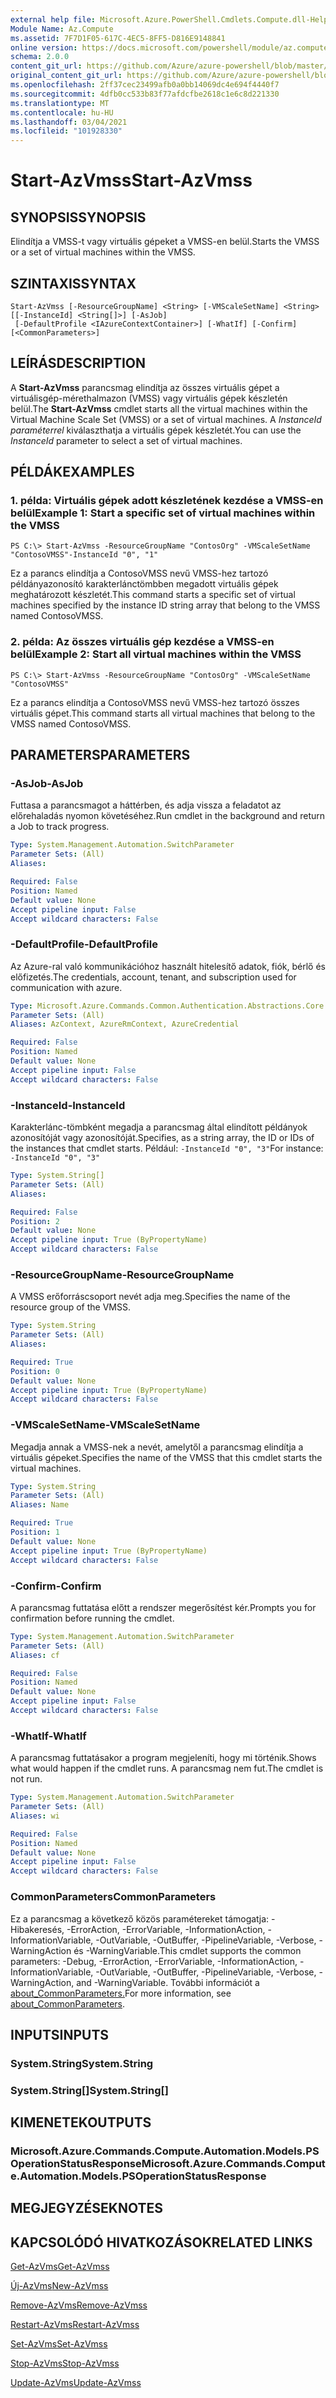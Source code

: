 ```yaml
---
external help file: Microsoft.Azure.PowerShell.Cmdlets.Compute.dll-Help.xml
Module Name: Az.Compute
ms.assetid: 7F7D1F05-617C-4EC5-8FF5-D816E9148841
online version: https://docs.microsoft.com/powershell/module/az.compute/start-azvmss
schema: 2.0.0
content_git_url: https://github.com/Azure/azure-powershell/blob/master/src/Compute/Compute/help/Start-AzVmss.md
original_content_git_url: https://github.com/Azure/azure-powershell/blob/master/src/Compute/Compute/help/Start-AzVmss.md
ms.openlocfilehash: 2ff37cec23499afb0a0bb14069dc4e694f4440f7
ms.sourcegitcommit: 4dfb0cc533b83f77afdcfbe2618c1e6c8d221330
ms.translationtype: MT
ms.contentlocale: hu-HU
ms.lasthandoff: 03/04/2021
ms.locfileid: "101928330"
---
```

# <span data-ttu-id="948f6-101">Start-AzVmss</span><span class="sxs-lookup"><span data-stu-id="948f6-101">Start-AzVmss</span></span>

## <span data-ttu-id="948f6-102">SYNOPSIS</span><span class="sxs-lookup"><span data-stu-id="948f6-102">SYNOPSIS</span></span>
<span data-ttu-id="948f6-103">Elindítja a VMSS-t vagy virtuális gépeket a VMSS-en belül.</span><span class="sxs-lookup"><span data-stu-id="948f6-103">Starts the VMSS or a set of virtual machines within the VMSS.</span></span>

## <span data-ttu-id="948f6-104">SZINTAXIS</span><span class="sxs-lookup"><span data-stu-id="948f6-104">SYNTAX</span></span>

```
Start-AzVmss [-ResourceGroupName] <String> [-VMScaleSetName] <String> [[-InstanceId] <String[]>] [-AsJob]
 [-DefaultProfile <IAzureContextContainer>] [-WhatIf] [-Confirm] [<CommonParameters>]
```

## <span data-ttu-id="948f6-105">LEÍRÁS</span><span class="sxs-lookup"><span data-stu-id="948f6-105">DESCRIPTION</span></span>
<span data-ttu-id="948f6-106">A **Start-AzVmss** parancsmag elindítja az összes virtuális gépet a virtuálisgép-mérethalmazon (VMSS) vagy virtuális gépek készletén belül.</span><span class="sxs-lookup"><span data-stu-id="948f6-106">The **Start-AzVmss** cmdlet starts all the virtual machines within the Virtual Machine Scale Set (VMSS) or a set of virtual machines.</span></span>
<span data-ttu-id="948f6-107">A *InstanceId paraméterrel* kiválaszthatja a virtuális gépek készletét.</span><span class="sxs-lookup"><span data-stu-id="948f6-107">You can use the *InstanceId* parameter to select a set of virtual machines.</span></span>

## <span data-ttu-id="948f6-108">PÉLDÁK</span><span class="sxs-lookup"><span data-stu-id="948f6-108">EXAMPLES</span></span>

### <span data-ttu-id="948f6-109">1. példa: Virtuális gépek adott készletének kezdése a VMSS-en belül</span><span class="sxs-lookup"><span data-stu-id="948f6-109">Example 1: Start a specific set of virtual machines within the VMSS</span></span>
```
PS C:\> Start-AzVmss -ResourceGroupName "ContosOrg" -VMScaleSetName "ContosoVMSS"-InstanceId "0", "1"
```

<span data-ttu-id="948f6-110">Ez a parancs elindítja a ContosoVMSS nevű VMSS-hez tartozó példányazonosító karakterlánctömbben megadott virtuális gépek meghatározott készletét.</span><span class="sxs-lookup"><span data-stu-id="948f6-110">This command starts a specific set of virtual machines specified by the instance ID string array that belong to the VMSS named ContosoVMSS.</span></span>

### <span data-ttu-id="948f6-111">2. példa: Az összes virtuális gép kezdése a VMSS-en belül</span><span class="sxs-lookup"><span data-stu-id="948f6-111">Example 2: Start all virtual machines within the VMSS</span></span>
```
PS C:\> Start-AzVmss -ResourceGroupName "ContosOrg" -VMScaleSetName "ContosoVMSS"
```

<span data-ttu-id="948f6-112">Ez a parancs elindítja a ContosoVMSS nevű VMSS-hez tartozó összes virtuális gépet.</span><span class="sxs-lookup"><span data-stu-id="948f6-112">This command starts all virtual machines that belong to the VMSS named ContosoVMSS.</span></span>

## <span data-ttu-id="948f6-113">PARAMETERS</span><span class="sxs-lookup"><span data-stu-id="948f6-113">PARAMETERS</span></span>

### <span data-ttu-id="948f6-114">-AsJob</span><span class="sxs-lookup"><span data-stu-id="948f6-114">-AsJob</span></span>
<span data-ttu-id="948f6-115">Futtasa a parancsmagot a háttérben, és adja vissza a feladatot az előrehaladás nyomon követéséhez.</span><span class="sxs-lookup"><span data-stu-id="948f6-115">Run cmdlet in the background and return a Job to track progress.</span></span>

```yaml
Type: System.Management.Automation.SwitchParameter
Parameter Sets: (All)
Aliases:

Required: False
Position: Named
Default value: None
Accept pipeline input: False
Accept wildcard characters: False
```

### <span data-ttu-id="948f6-116">-DefaultProfile</span><span class="sxs-lookup"><span data-stu-id="948f6-116">-DefaultProfile</span></span>
<span data-ttu-id="948f6-117">Az Azure-ral való kommunikációhoz használt hitelesítő adatok, fiók, bérlő és előfizetés.</span><span class="sxs-lookup"><span data-stu-id="948f6-117">The credentials, account, tenant, and subscription used for communication with azure.</span></span>

```yaml
Type: Microsoft.Azure.Commands.Common.Authentication.Abstractions.Core.IAzureContextContainer
Parameter Sets: (All)
Aliases: AzContext, AzureRmContext, AzureCredential

Required: False
Position: Named
Default value: None
Accept pipeline input: False
Accept wildcard characters: False
```

### <span data-ttu-id="948f6-118">-InstanceId</span><span class="sxs-lookup"><span data-stu-id="948f6-118">-InstanceId</span></span>
<span data-ttu-id="948f6-119">Karakterlánc-tömbként megadja a parancsmag által elindított példányok azonosítóját vagy azonosítóját.</span><span class="sxs-lookup"><span data-stu-id="948f6-119">Specifies, as a string array, the ID or IDs of the instances that cmdlet starts.</span></span>
<span data-ttu-id="948f6-120">Például: `-InstanceId "0", "3"`</span><span class="sxs-lookup"><span data-stu-id="948f6-120">For instance: `-InstanceId "0", "3"`</span></span>

```yaml
Type: System.String[]
Parameter Sets: (All)
Aliases:

Required: False
Position: 2
Default value: None
Accept pipeline input: True (ByPropertyName)
Accept wildcard characters: False
```

### <span data-ttu-id="948f6-121">-ResourceGroupName</span><span class="sxs-lookup"><span data-stu-id="948f6-121">-ResourceGroupName</span></span>
<span data-ttu-id="948f6-122">A VMSS erőforráscsoport nevét adja meg.</span><span class="sxs-lookup"><span data-stu-id="948f6-122">Specifies the name of the resource group of the VMSS.</span></span>

```yaml
Type: System.String
Parameter Sets: (All)
Aliases:

Required: True
Position: 0
Default value: None
Accept pipeline input: True (ByPropertyName)
Accept wildcard characters: False
```

### <span data-ttu-id="948f6-123">-VMScaleSetName</span><span class="sxs-lookup"><span data-stu-id="948f6-123">-VMScaleSetName</span></span>
<span data-ttu-id="948f6-124">Megadja annak a VMSS-nek a nevét, amelytől a parancsmag elindítja a virtuális gépeket.</span><span class="sxs-lookup"><span data-stu-id="948f6-124">Specifies the name of the VMSS that this cmdlet starts the virtual machines.</span></span>

```yaml
Type: System.String
Parameter Sets: (All)
Aliases: Name

Required: True
Position: 1
Default value: None
Accept pipeline input: True (ByPropertyName)
Accept wildcard characters: False
```

### <span data-ttu-id="948f6-125">-Confirm</span><span class="sxs-lookup"><span data-stu-id="948f6-125">-Confirm</span></span>
<span data-ttu-id="948f6-126">A parancsmag futtatása előtt a rendszer megerősítést kér.</span><span class="sxs-lookup"><span data-stu-id="948f6-126">Prompts you for confirmation before running the cmdlet.</span></span>

```yaml
Type: System.Management.Automation.SwitchParameter
Parameter Sets: (All)
Aliases: cf

Required: False
Position: Named
Default value: None
Accept pipeline input: False
Accept wildcard characters: False
```

### <span data-ttu-id="948f6-127">-WhatIf</span><span class="sxs-lookup"><span data-stu-id="948f6-127">-WhatIf</span></span>
<span data-ttu-id="948f6-128">A parancsmag futtatásakor a program megjeleníti, hogy mi történik.</span><span class="sxs-lookup"><span data-stu-id="948f6-128">Shows what would happen if the cmdlet runs.</span></span> <span data-ttu-id="948f6-129">A parancsmag nem fut.</span><span class="sxs-lookup"><span data-stu-id="948f6-129">The cmdlet is not run.</span></span>

```yaml
Type: System.Management.Automation.SwitchParameter
Parameter Sets: (All)
Aliases: wi

Required: False
Position: Named
Default value: None
Accept pipeline input: False
Accept wildcard characters: False
```

### <span data-ttu-id="948f6-130">CommonParameters</span><span class="sxs-lookup"><span data-stu-id="948f6-130">CommonParameters</span></span>
<span data-ttu-id="948f6-131">Ez a parancsmag a következő közös paramétereket támogatja: -Hibakeresés, -ErrorAction, -ErrorVariable, -InformationAction, -InformationVariable, -OutVariable, -OutBuffer, -PipelineVariable, -Verbose, -WarningAction és -WarningVariable.</span><span class="sxs-lookup"><span data-stu-id="948f6-131">This cmdlet supports the common parameters: -Debug, -ErrorAction, -ErrorVariable, -InformationAction, -InformationVariable, -OutVariable, -OutBuffer, -PipelineVariable, -Verbose, -WarningAction, and -WarningVariable.</span></span> <span data-ttu-id="948f6-132">További információt a [about_CommonParameters.](http://go.microsoft.com/fwlink/?LinkID=113216)</span><span class="sxs-lookup"><span data-stu-id="948f6-132">For more information, see [about_CommonParameters](http://go.microsoft.com/fwlink/?LinkID=113216).</span></span>

## <span data-ttu-id="948f6-133">INPUTS</span><span class="sxs-lookup"><span data-stu-id="948f6-133">INPUTS</span></span>

### <span data-ttu-id="948f6-134">System.String</span><span class="sxs-lookup"><span data-stu-id="948f6-134">System.String</span></span>

### <span data-ttu-id="948f6-135">System.String[]</span><span class="sxs-lookup"><span data-stu-id="948f6-135">System.String[]</span></span>

## <span data-ttu-id="948f6-136">KIMENETEK</span><span class="sxs-lookup"><span data-stu-id="948f6-136">OUTPUTS</span></span>

### <span data-ttu-id="948f6-137">Microsoft.Azure.Commands.Compute.Automation.Models.PSOperationStatusResponse</span><span class="sxs-lookup"><span data-stu-id="948f6-137">Microsoft.Azure.Commands.Compute.Automation.Models.PSOperationStatusResponse</span></span>

## <span data-ttu-id="948f6-138">MEGJEGYZÉSEK</span><span class="sxs-lookup"><span data-stu-id="948f6-138">NOTES</span></span>

## <span data-ttu-id="948f6-139">KAPCSOLÓDÓ HIVATKOZÁSOK</span><span class="sxs-lookup"><span data-stu-id="948f6-139">RELATED LINKS</span></span>

[<span data-ttu-id="948f6-140">Get-AzVms</span><span class="sxs-lookup"><span data-stu-id="948f6-140">Get-AzVmss</span></span>](./Get-AzVmss.md)

[<span data-ttu-id="948f6-141">Új-AzVms</span><span class="sxs-lookup"><span data-stu-id="948f6-141">New-AzVmss</span></span>](./New-AzVmss.md)

[<span data-ttu-id="948f6-142">Remove-AzVms</span><span class="sxs-lookup"><span data-stu-id="948f6-142">Remove-AzVmss</span></span>](./Remove-AzVmss.md)

[<span data-ttu-id="948f6-143">Restart-AzVms</span><span class="sxs-lookup"><span data-stu-id="948f6-143">Restart-AzVmss</span></span>](./Restart-AzVmss.md)

[<span data-ttu-id="948f6-144">Set-AzVms</span><span class="sxs-lookup"><span data-stu-id="948f6-144">Set-AzVmss</span></span>](./Set-AzVmss.md)

[<span data-ttu-id="948f6-145">Stop-AzVms</span><span class="sxs-lookup"><span data-stu-id="948f6-145">Stop-AzVmss</span></span>](./Stop-AzVmss.md)

[<span data-ttu-id="948f6-146">Update-AzVms</span><span class="sxs-lookup"><span data-stu-id="948f6-146">Update-AzVmss</span></span>](./Update-AzVmss.md)


